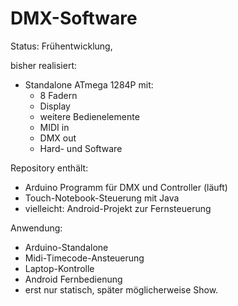 # DMX-Software

Status: Frühentwicklung,

bisher realisiert: 
- Standalone ATmega 1284P mit: 
  - 8 Fadern
  - Display 
  - weitere Bedienelemente
  - MIDI in
  - DMX out
  - Hard- und Software

Repository enthält:
- Arduino Programm für DMX und Controller (läuft)
- Touch-Notebook-Steuerung mit Java
- vielleicht: Android-Projekt zur Fernsteuerung

Anwendung:
- Arduino-Standalone
- Midi-Timecode-Ansteuerung
- Laptop-Kontrolle
- Android Fernbedienung
- erst nur statisch, später möglicherweise Show.
